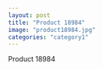 ```yaml
---
layout: post
title: "Product 18984"
image: "product18984.jpg"
categories: "category1"
---
```

Product 18984
